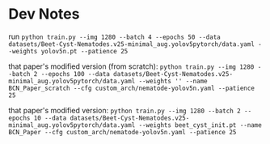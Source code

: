# Dev Notes

 run `python train.py --img 1280 --batch 4 --epochs 50 --data datasets/Beet-Cyst-Nematodes.v25-minimal_aug.yolov5pytorch/data.yaml --weights yolov5n.pt --patience 25`

 that paper's modified version (from scratch): `python train.py --img 1280 --batch 2 --epochs 100 --data datasets/Beet-Cyst-Nematodes.v25-minimal_aug.yolov5pytorch/data.yaml --weights '' --name BCN_Paper_scratch --cfg custom_arch/nematode-yolov5n.yaml --patience 25`

 that paper's modified version: `python train.py --img 1280 --batch 2 --epochs 10 --data datasets/Beet-Cyst-Nematodes.v25-minimal_aug.yolov5pytorch/data.yaml --weights beet_cyst_init.pt --name BCN_Paper --cfg custom_arch/nematode-yolov5n.yaml --patience 25`